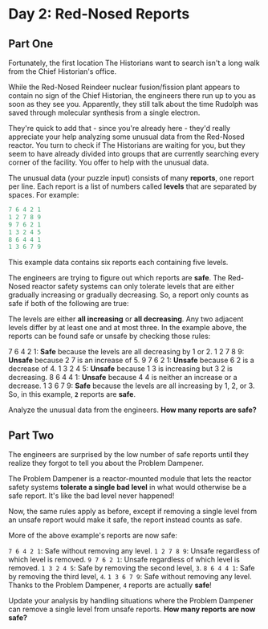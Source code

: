 # Day 2: Red-Nosed Reports

## Part One
Fortunately, the first location The Historians want to search isn't a long walk from the Chief Historian's office.

While the Red-Nosed Reindeer nuclear fusion/fission plant appears to contain no sign of the Chief Historian, the engineers there run up to you as soon as they see you. Apparently, they still talk about the time Rudolph was saved through molecular synthesis from a single electron.

They're quick to add that - since you're already here - they'd really appreciate your help analyzing some unusual data from the Red-Nosed reactor. You turn to check if The Historians are waiting for you, but they seem to have already divided into groups that are currently searching every corner of the facility. You offer to help with the unusual data.

The unusual data (your puzzle input) consists of many **reports**, one report per line. Each report is a list of numbers called **levels** that are separated by spaces. For example:

```javascript
7 6 4 2 1
1 2 7 8 9
9 7 6 2 1
1 3 2 4 5
8 6 4 4 1
1 3 6 7 9
```

This example data contains six reports each containing five levels.

The engineers are trying to figure out which reports are **safe**. The Red-Nosed reactor safety systems can only tolerate levels that are either gradually increasing or gradually decreasing. So, a report only counts as safe if both of the following are true:

The levels are either **all increasing** or **all decreasing**.
Any two adjacent levels differ by at least one and at most three.
In the example above, the reports can be found safe or unsafe by checking those rules:

7 6 4 2 1: **Safe** because the levels are all decreasing by 1 or 2.
1 2 7 8 9: **Unsafe** because 2 7 is an increase of 5.
9 7 6 2 1: **Unsafe** because 6 2 is a decrease of 4.
1 3 2 4 5: **Unsafe** because 1 3 is increasing but 3 2 is decreasing.
8 6 4 4 1: **Unsafe** because 4 4 is neither an increase or a decrease.
1 3 6 7 9: **Safe** because the levels are all increasing by 1, 2, or 3.
So, in this example, **`2`** reports are **safe**.

Analyze the unusual data from the engineers. **How many reports are safe?**

## Part Two
The engineers are surprised by the low number of safe reports until they realize they forgot to tell you about the Problem Dampener.

The Problem Dampener is a reactor-mounted module that lets the reactor safety systems **tolerate a single bad level** in what would otherwise be a safe report. It's like the bad level never happened!

Now, the same rules apply as before, except if removing a single level from an unsafe report would make it safe, the report instead counts as safe.

More of the above example's reports are now safe:

`7 6 4 2 1`: Safe without removing any level.
`1 2 7 8 9`: Unsafe regardless of which level is removed.
`9 7 6 2 1`: Unsafe regardless of which level is removed.
`1 3 2 4 5`: Safe by removing the second level, `3`.
`8 6 4 4 1`: Safe by removing the third level, `4`.
`1 3 6 7 9`: Safe without removing any level.
Thanks to the Problem Dampener, `4` reports are actually **safe**!

Update your analysis by handling situations where the Problem Dampener can remove a single level from unsafe reports. **How many reports are now safe?**
